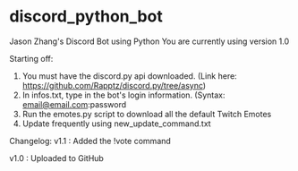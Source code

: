 # discord_python_bot
Jason Zhang's Discord Bot using Python
You are currently using version 1.0

Starting off:
  1. You must have the discord.py api downloaded. (Link here: https://github.com/Rapptz/discord.py/tree/async)
  2. In infos.txt, type in the bot's login information. (Syntax: email@email.com:password
  3. Run the emotes.py script to download all the default Twitch Emotes
  4. Update frequently using new_update_command.txt

Changelog:
  v1.1 : Added the !vote command
  
  v1.0 : Uploaded to GitHub
